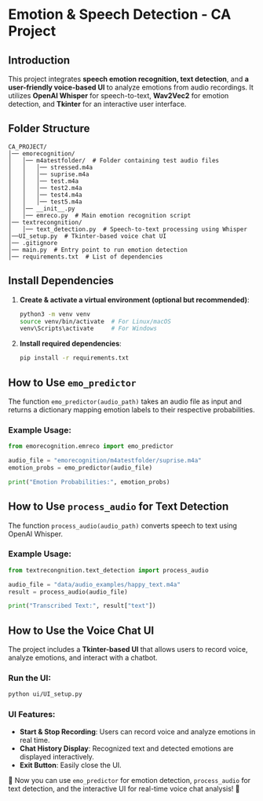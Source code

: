 # Emotion & Speech Detection - CA Project

## Introduction

This project integrates **speech emotion recognition, text detection**, and **a user-friendly voice-based UI** to analyze emotions from audio recordings. It utilizes **OpenAI Whisper** for speech-to-text, **Wav2Vec2** for emotion detection, and **Tkinter** for an interactive user interface.

## Folder Structure

```
CA_PROJECT/
│── emorecognition/
│   │── m4atestfolder/  # Folder containing test audio files
│   │   │── stressed.m4a
│   │   │── suprise.m4a
│   │   │── test.m4a
│   │   │── test2.m4a
│   │   │── test4.m4a
│   │   │── test5.m4a
│   │── __init__.py
│   │── emreco.py  # Main emotion recognition script
│── textrecongnition/
│   │── text_detection.py  # Speech-to-text processing using Whisper
│──UI_setup.py  # Tkinter-based voice chat UI
│── .gitignore
│── main.py  # Entry point to run emotion detection
│── requirements.txt  # List of dependencies
```

## Install Dependencies

1. **Create & activate a virtual environment (optional but recommended)**:

   ```bash
   python3 -m venv venv
   source venv/bin/activate  # For Linux/macOS
   venv\Scripts\activate     # For Windows
   ```

2. **Install required dependencies**:

   ```bash
   pip install -r requirements.txt
   ```

## How to Use `emo_predictor`

The function `emo_predictor(audio_path)` takes an audio file as input and returns a dictionary mapping emotion labels to their respective probabilities.

### Example Usage:

```python
from emorecognition.emreco import emo_predictor

audio_file = "emorecognition/m4atestfolder/suprise.m4a"
emotion_probs = emo_predictor(audio_file)

print("Emotion Probabilities:", emotion_probs)
```

## How to Use `process_audio` for Text Detection

The function `process_audio(audio_path)` converts speech to text using OpenAI Whisper.

### Example Usage:

```python
from textrecongnition.text_detection import process_audio

audio_file = "data/audio_examples/happy_text.m4a"
result = process_audio(audio_file)

print("Transcribed Text:", result["text"])
```

## How to Use the Voice Chat UI

The project includes a **Tkinter-based UI** that allows users to record voice, analyze emotions, and interact with a chatbot.

### **Run the UI**:

```bash
python ui/UI_setup.py
```

### **UI Features**:

- **Start & Stop Recording**: Users can record voice and analyze emotions in real time.
- **Chat History Display**: Recognized text and detected emotions are displayed interactively.
- **Exit Button**: Easily close the UI.

🚀 Now you can use `emo_predictor` for emotion detection, `process_audio` for text detection, and the interactive UI for real-time voice chat analysis! 🎤

